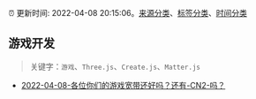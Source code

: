 :alarm_clock: 更新时间: 2022-04-08 20:15:06。[来源分类](../README.md)、[标签分类](../TAGS.md)、[时间分类](../TIMELINE.md)

## 游戏开发


> 关键字：`游戏`、`Three.js`、`Create.js`、`Matter.js`



- [2022-04-08-各位你们的游戏宽带还好吗？还有-CN2-吗？](https://www.v2ex.com/t/845829) 